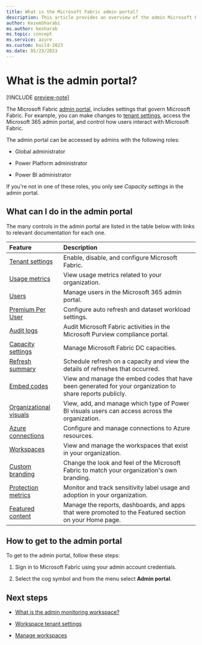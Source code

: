 ```yaml
---
title: What is the Microsoft Fabric admin portal?
description: This article provides an overview of the admin Microsoft Fabric admin portal.
author: KesemSharabi
ms.author: kesharab
ms.topic: concept
ms.service: azure
ms.custom: build-2023
ms.date: 05/23/2023
---
```


# What is the admin portal?

[!INCLUDE [preview-note](../includes/preview-note.md)]

The Microsoft Fabric [admin portal](/power-bi/admin/service-admin-portal), includes settings that govern Microsoft Fabric. For example, you can make changes to [tenant settings](/power-bi/admin/service-admin-portal-about-tenant-settings), access the Microsoft 365 admin portal, and control how users interact with Microsoft Fabric.

The admin portal can be accessed by admins with the following roles:

* Global administrator

* Power Platform administrator

* Power BI administrator

If you're not in one of these roles, you only see *Capacity settings* in the admin portal.

## What can I do in the admin portal

The many controls in the admin portal are listed in the table below with links to relevant documentation for each one.

| Feature | Description  |
| :---    | :---         |
| [Tenant settings](/power-bi/admin/service-admin-portal-about-tenant-settings) | Enable, disable, and configure Microsoft Fabric. |
| [Usage metrics](/power-bi/admin/service-admin-portal-usage-metrics) | View usage metrics related to your organization. |
| [Users](/power-bi/admin/power-bi/admin/service-admin-portal-users) | Manage users in the Microsoft 365 admin portal. |
| [Premium Per User](/power-bi/admin/service-admin-portal-premium-per-user) | Configure auto refresh and dataset workload settings. |
| [Audit logs](/power-bi/admin/service-admin-portal-audit-logs) | Audit Microsoft Fabric activities in the Microsoft Purview compliance portal. |
| [Capacity settings](/power-bi/admin/service-admin-portal-capacity-settings) | Manage Microsoft Fabric DC capacities. |
| [Refresh summary](/power-bi/admin/service-admin-portal-refresh-summary) | Schedule refresh on a capacity and view the details of refreshes that occurred. |
| [Embed codes](/power-bi/admin/service-admin-portal-embed-codes) | View and manage the embed codes that have been generated for your organization to share reports publicly. |
| [Organizational visuals](/power-bi/admin/organizational-visuals#organizational-visuals) | View, add, and manage which type of Power BI visuals users can access across the organization. |
| [Azure connections](/power-bi/admin/service-admin-portal-azure-connections) | Configure and manage connections to Azure resources. |
| [Workspaces](portal-workspaces.md) | View and manage the workspaces that exist in your organization. |
| [Custom branding](/power-bi/admin/service-admin-portal-custom-branding) |  Change the look and feel of the Microsoft Fabric to match your organization's own branding. |
| [Protection metrics](/power-bi/admin/service-admin-portal-protection-metrics) | Monitor and track sensitivity label usage and adoption in your organization. |
| [Featured content](/power-bi/admin/service-admin-portal-featured-content) |  Manage the reports, dashboards, and apps that were promoted to the Featured section on your Home page. |

## How to get to the admin portal

To get to the admin portal, follow these steps:

1. Sign in to Microsoft Fabric using your admin account credentials.

2. Select the cog symbol and from the menu select **Admin portal**.

## Next steps

* [What is the admin monitoring workspace?](monitoring-workspace.md)

* [Workspace tenant settings](portal-workspace.md)

* [Manage workspaces](portal-workspaces.md)
